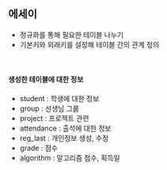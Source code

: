 <h2>에세이</h2>



* 정규화를 통해 필요한 테이블 나누기
* 기본키와 외래키를 설정해 테이블 간의 관계 정의

<br/>

<h4>생성한 테이블에 대한 정보</h4>

* student : 학생에 대한 정보
* group : 선생님 그룹
* project : 프로젝트 관련
* attendance : 출석에 대한 정보
* reg_last : 개인정보 생성, 수정
* grade : 점수
* algorithm : 알고리즘 점수, 획득일

